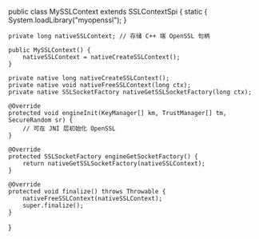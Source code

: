 public class MySSLContext extends SSLContextSpi {
    static {
        System.loadLibrary("myopenssl");
    }

    private long nativeSSLContext; // 存储 C++ 端 OpenSSL 句柄

    public MySSLContext() {
        nativeSSLContext = nativeCreateSSLContext();
    }

    private native long nativeCreateSSLContext();
    private native void nativeFreeSSLContext(long ctx);
    private native SSLSocketFactory nativeGetSSLSocketFactory(long ctx);

    @Override
    protected void engineInit(KeyManager[] km, TrustManager[] tm, SecureRandom sr) {
        // 可在 JNI 层初始化 OpenSSL
    }

    @Override
    protected SSLSocketFactory engineGetSocketFactory() {
        return nativeGetSSLSocketFactory(nativeSSLContext);
    }

    @Override
    protected void finalize() throws Throwable {
        nativeFreeSSLContext(nativeSSLContext);
        super.finalize();
    }
}
